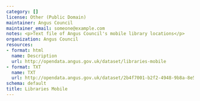 ```yaml
---
category: []
license: Other (Public Domain)
maintainer: Angus Council
maintainer_email: someone@example.com
notes: <p>Text file of Angus Council's mobile library locations</p>
organization: Angus Council
resources:
- format: html
  name: Description
  url: http://opendata.angus.gov.uk/dataset/libraries-mobile
- format: TXT
  name: TXT
  url: http://opendata.angus.gov.uk/dataset/2b4f7001-b2f2-4948-9b8a-8e5ec4572579/resource/f0297fd0-df28-4c71-bd0e-91c435ad10bb/download/mobilelibraries.txt
schema: default
title: Libraries Mobile
---
```

